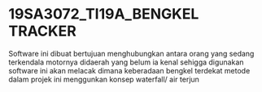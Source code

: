 # 19SA3072_TI19A_BENGKEL TRACKER
Software ini dibuat bertujuan menghubungkan antara orang yang sedang terkendala motornya didaerah yang belum ia kenal
sehigga digunakan software ini akan melacak dimana keberadaan bengkel terdekat
metode dalam projek ini menggunkan konsep waterfall/ air terjun
